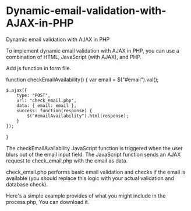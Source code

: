 # Dynamic-email-validation-with-AJAX-in-PHP
Dynamic email validation with AJAX in PHP



To implement dynamic email validation with AJAX in PHP, you can use a combination of HTML, JavaScript (with AJAX), and PHP. 

Add js function in form file.

function checkEmailAvailability() {
    var email = $("#email").val();

    $.ajax({
        type: "POST",
        url: "check_email.php",
        data: { email: email },
        success: function(response) {
            $("#emailAvailability").html(response);
        }
    });
}


The checkEmailAvailability JavaScript function is triggered when the user blurs out of the email input field.
The JavaScript function sends an AJAX request to check_email.php with the email as data.

check_email.php performs basic email validation and checks if the email is available (you should replace this logic with your actual validation and database check).

Here's a simple example provides of what you might include in the process.php, You can download it.
